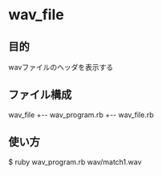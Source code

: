 # wav_file

## 目的
wavファイルのヘッダを表示する

## ファイル構成
wav_file
+-- wav_program.rb
+-- wav_file.rb

## 使い方 
 $ ruby wav_program.rb wav/match1.wav
